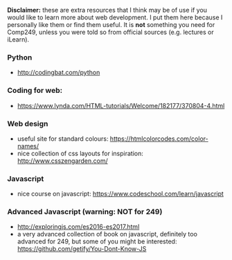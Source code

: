 **Disclaimer:** these are extra resources that I think may be of use if you would like to learn more about web development. I put them here because I personally like them or find them useful. It is **not** something you need for Comp249, unless you were told so from official sources (e.g. lectures or iLearn).

### Python

- http://codingbat.com/python

### Coding for web:
- https://www.lynda.com/HTML-tutorials/Welcome/182177/370804-4.html

### Web design

- useful site for standard colours: https://htmlcolorcodes.com/color-names/
- nice collection of css layouts for inspiration: http://www.csszengarden.com/

### Javascript

- nice course on javascript: https://www.codeschool.com/learn/javascript

### Advanced Javascript (**warning**: NOT for 249)
- http://exploringjs.com/es2016-es2017.html
- a very advanced collection of book on javascript, definitely too advanced for 249, but some of you might be interested: https://github.com/getify/You-Dont-Know-JS